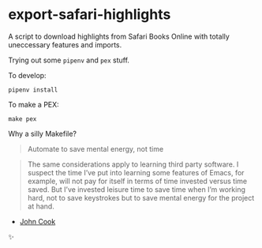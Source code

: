 # export-safari-highlights

A script to download highlights from Safari Books Online with totally uneccessary features and imports.

Trying out some `pipenv` and `pex` stuff.

To develop:

```
pipenv install
```

To make a PEX:

```
make pex
```

Why a silly Makefile?

> Automate to save mental energy, not time

> The same considerations apply to learning third party software. I suspect the time I’ve put into learning some features of Emacs, for example, will not pay for itself in terms of time invested versus time saved. But I’ve invested leisure time to save time when I’m working hard, not to save keystrokes but to save mental energy for the project at hand.

- [John Cook](https://www.johndcook.com/blog/2015/12/22/automate-to-save-mental-energy-not-time/)

✨

